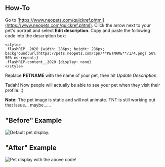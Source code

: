 ## How-To

Go to [https://www.neopets.com/quickref.phtml](https://www.neopets.com/quickref.phtml). Click the arrow next to your pet's portrait and select **Edit description**. Copy and paste the following code into the description box:

```
<style>
.flashRIP__2020 {width: 286px; height: 286px; background:url(https://pets.neopets.com/cpn/**PETNAME**/1/4.png) 50% 50% no-repeat;}
.flashRIP-content__2020 {display: none}
</style>
```

Replace **PETNAME** with the name of your pet, then hit *Update Description*.

Tadah! Now people will actually be able to see your pet when they visit their profile. :)

**Note:** The pet image is static and will not animate. TNT is still working out that issue... maybe......

## "Before" Example

![Default pet display.](https://imgur.com/AFfF6x7.png)


## "After" Example

![Pet display with the above code!](https://imgur.com/rtMHjo0.png)
